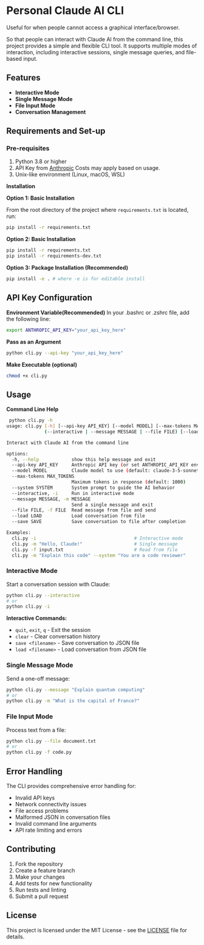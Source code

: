 # Personal Claude AI CLI

Useful for when people cannot access a graphical interface/browser. 

So that people can interact with Claude AI from the command line, this project provides a simple and flexible CLI tool. It supports multiple modes of interaction, including interactive sessions, single message queries, and file-based input.

## Features
 - **Interactive Mode**
 - **Single Message Mode**
 - **File Input Mode**
 - **Conversation Management**

## Requirements and Set-up

### Pre-requisites
1. Python 3.8 or higher
2. API Key from [Anthropic](https://www.anthropic.com/) Costs may apply based on usage.
3. Unix-like environment (Linux, macOS, WSL)
 


**Installation**

**Option 1: Basic Installation**

From the root directory of the project where `requirements.txt` is located, run:

```bash
pip install -r requirements.txt
```

**Option 2: Basic Installation**
```bash
pip install -r requirements.txt
pip install -r requirements-dev.txt
```

**Option 3: Package Installation (Recommended)**
```bash
pip install -e . # where -e is for editable install
```

## API Key Configuration

**Environment Variable(Recommended)**
In your .bashrc or .zshrc file, add the following line:

```bash
export ANTHROPIC_API_KEY="your_api_key_here"
```

**Pass as an Argument**
```bash
python cli.py --api-key "your_api_key_here" 
```

**Make Executable (optional)**
```bash
chmod +x cli.py
```

## Usage

**Command Line Help**

```bash
 python cli.py -h
usage: cli.py [-h] [--api-key API_KEY] [--model MODEL] [--max-tokens MAX_TOKENS] [--system SYSTEM]
              (--interactive | --message MESSAGE | --file FILE) [--load LOAD] [--save SAVE]

Interact with Claude AI from the command line

options:
  -h, --help            show this help message and exit
  --api-key API_KEY     Anthropic API key (or set ANTHROPIC_API_KEY env var)
  --model MODEL         Claude model to use (default: claude-3-5-sonnet-20241022)
  --max-tokens MAX_TOKENS
                        Maximum tokens in response (default: 1000)
  --system SYSTEM       System prompt to guide the AI behavior
  --interactive, -i     Run in interactive mode
  --message MESSAGE, -m MESSAGE
                        Send a single message and exit
  --file FILE, -f FILE  Read message from file and send
  --load LOAD           Load conversation from file
  --save SAVE           Save conversation to file after completion

Examples:
  cli.py -i                                    # Interactive mode
  cli.py -m "Hello, Claude!"                   # Single message
  cli.py -f input.txt                          # Read from file
  cli.py -m "Explain this code" --system "You are a code reviewer"
```

### Interactive Mode

Start a conversation session with Claude:

```bash
python cli.py --interactive
# or 
python cli.py -i
```
**Interactive Commands:**
- `quit`, `exit`, `q` - Exit the session
- `clear` - Clear conversation history
- `save <filename>` - Save conversation to JSON file
- `load <filename>` - Load conversation from JSON file

### Single Message Mode
Send a one-off message:
```bash
python cli.py --message "Explain quantum computing"
# or
python cli.py -m "What is the capital of France?"
```

### File Input Mode
Process text from a file:
```bash
python cli.py --file document.txt
# or
python cli.py -f code.py
```

## Error Handling

The CLI provides comprehensive error handling for:
- Invalid API keys
- Network connectivity issues
- File access problems
- Malformed JSON in conversation files
- Invalid command line arguments
- API rate limiting and errors

## Contributing

1. Fork the repository
2. Create a feature branch
3. Make your changes
4. Add tests for new functionality
5. Run tests and linting
6. Submit a pull request

## License

This project is licensed under the MIT License - see the [LICENSE](./LICENSE) file for details.

